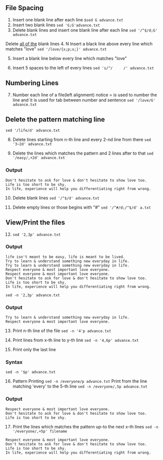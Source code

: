 ## File Spacing
1. Insert one blank line after each line
`$sed G advance.txt`
2. Insert two blank lines
`sed 'G;G'advance.txt `
3. Delete blank lines and insert one blank line after each line
`sed '/^$/d;G' advance.txt`

Delete <u>all of the</u> blank lines
4. N Insert a black line above every line which matches "love" 
`sed '/love/{x;p;x;}' advance.txt`

5. Insert a blank line below every line which matches "love"

6. Insert 5 spaces to the left of every lines
`sed 's/^/     /' advance.txt`
## Numbering Lines

7. Number each line of a file(left alignment)
notice = is used to number the line and \t is used for tab between number and sentence 
`sed '/love/G' advance.txt`
## Delete the pattern matching line
`sed '/life/d' advance.txt`

8. Delete lines starting from n-th line and every 2-nd line from there
`sed '3~2d' advance.txt`


9. Delete the lines which matches the pattern and 2 lines after to that
`sed '/easy/,+2d' advance.txt`
### Output
```
Don't hesitate to ask for love & don't hesitate to show love too.
Life is too short to be shy.
In life, experience will help you differentiating right from wrong.
```

10. Delete blank lines
`sed '/^$/d' advance.txt`

11. Delete empty lines or those begins with "#"
`sed '/^#/d;/^$/d' a.txt`
## View/Print the files

12. `sed '2,3p' advance.txt` 
### Output
```
life isn't meant to be easy, life is meant to be lived.
Try to learn & understand something new everyday in life.
Try to learn & understand something new everyday in life.
Respect everyone & most important love everyone.
Respect everyone & most important love everyone.
Don't hesitate to ask for love & don't hesitate to show love too.
Life is too short to be shy.
In life, experience will help you differentiating right from wrong.
```
`sed -n '2,3p' advance.txt` 
### Output
```
Try to learn & understand something new everyday in life.
Respect everyone & most important love everyone.
```

13. Print n-th line of the file 
`sed -n '4'p advance.txt`

14. Print lines from x-th line to y-th line
`sed -n '4,6p' advance.txt`

15. Print only the last line 
### Syntax
`sed -n '$p' advance.txt`

16. Pattern Printing
`sed -n /everyone/p advance.txt`
Print from the line matching 'every' to the 5-th line
`sed -n /everyone/,5p advance.txt`
### Output
```
Respect everyone & most important love everyone.
Don't hesitate to ask for love & don't hesitate to show love too.
Life is too short to be shy.
```
17. Print the lines which matches the pattern up-to the next x-th lines
`sed -n '/everyone/,+5p' filename`
```
Respect everyone & most important love everyone.
Don't hesitate to ask for love & don't hesitate to show love too.
Life is too short to be shy.
In life, experience will help you differentiating right from wrong.
```